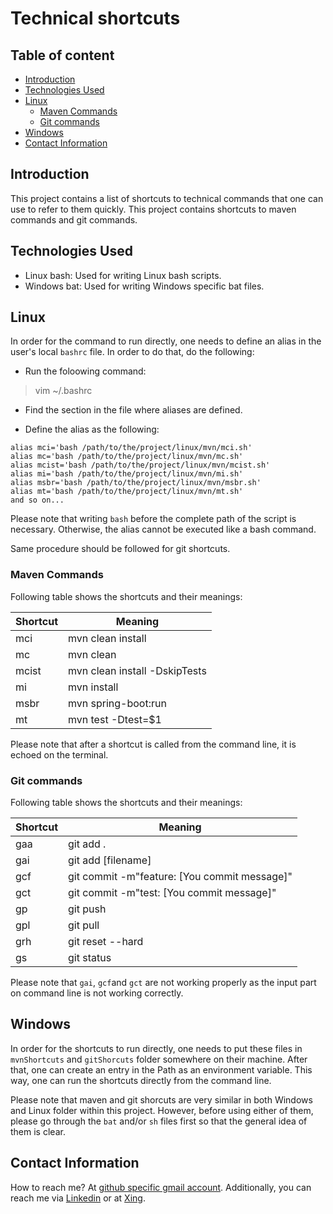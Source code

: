 # Technical shortcuts

## Table of content
- [Introduction](#introduction)
- [Technologies Used](#technologies-used)
- [Linux](#linux)
  - [Maven Commands](#maven-commands)
  - [Git commands](#git-commands)
- [Windows](#windows)  
- [Contact Information](#contact-information)

## Introduction

This project contains a list of shortcuts to technical commands that one can use to refer to them quickly. This project contains shortcuts to maven commands and git commands. 

## Technologies Used

- Linux bash: Used for writing Linux bash scripts.
- Windows bat: Used for writing Windows specific bat files.

## Linux
In order for the command to run directly, one needs to define an alias in the user's local `bashrc` file. In order to do that, do the following:

- Run the foloowing command:
> vim ~/.bashrc

- Find the section in the file where aliases are defined.

- Define the alias as the following:
```
alias mci='bash /path/to/the/project/linux/mvn/mci.sh'
alias mc='bash /path/to/the/project/linux/mvn/mc.sh'
alias mcist='bash /path/to/the/project/linux/mvn/mcist.sh'
alias mi='bash /path/to/the/project/linux/mvn/mi.sh'
alias msbr='bash /path/to/the/project/linux/mvn/msbr.sh'
alias mt='bash /path/to/the/project/linux/mvn/mt.sh'
and so on...

```
Please note that writing `bash` before the complete path of the script is necessary. Otherwise, the alias cannot be executed like a bash command. 

Same procedure should be followed for git shortcuts.

### Maven Commands
Following table shows the shortcuts and their meanings:

|Shortcut|Meaning|
| --- | --- |
|mci|mvn clean install|
|mc|mvn clean|
|mcist|mvn clean install -DskipTests|
|mi|mvn install|
|msbr|mvn spring-boot:run|
|mt|mvn test -Dtest=$1|

Please note that after a shortcut is called from the command line, it is echoed on the terminal.
### Git commands

Following table shows the shortcuts and their meanings:

|Shortcut|Meaning|
| --- | --- |
|gaa|git add .|
|gai|git add [filename]|
|gcf|git commit -m"feature: [You commit message]"|
|gct|git commit -m"test: [You commit message]"|
|gp|git push|
|gpl|git pull|
|grh|git reset --hard|
|gs|git status|

Please note that `gai`, `gcf`and `gct` are not working properly as the input part on command line is not working correctly.

## Windows
In order for the shortcuts to run directly, one needs to put these files in `mvnShortcuts` and `gitShorcuts` folder somewhere on their machine. After that, one can create an entry in the Path as an environment variable. This way, one can run the shortcuts directly from the command line. 

Please note that maven and git shorcuts are very similar in both Windows and Linux folder within this project. However, before using either of them, please go through the `bat` and/or `sh` files first so that the general idea of them is clear. 


## Contact Information

How to reach me? At [github specific gmail account](syed.umer.ahmed.code@gmail.com). Additionally, you can reach me via [Linkedin](https://www.linkedin.com/in/syed-umer-ahmed-a346a746/) or at [Xing](https://www.xing.com/profile/SyedUmer_Ahmed/cv).



